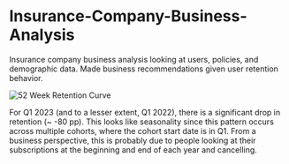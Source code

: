 # Insurance-Company-Business-Analysis
Insurance company business analysis looking at users, policies, and demographic data. Made business recommendations given user retention behavior.

![52 Week Retention Curve]("C:\Users\natec\Pictures\52_week_retention_curve.PNG" "Retention Curve")

For Q1 2023 (and to a lesser extent, Q1 2022), there is a significant drop in retention (~ -80 pp). This looks like seasonality since this pattern occurs across multiple cohorts, where the cohort start date is in Q1. From a business perspective, this is probably due to people looking at their subscriptions at the beginning and end of each year and cancelling.
